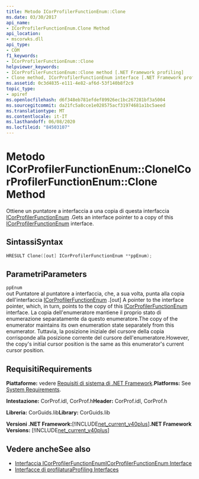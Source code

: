 ```yaml
---
title: Metodo ICorProfilerFunctionEnum::Clone
ms.date: 03/30/2017
api_name:
- ICorProfilerFunctionEnum.Clone Method
api_location:
- mscorwks.dll
api_type:
- COM
f1_keywords:
- ICorProfilerFunctionEnum::Clone
helpviewer_keywords:
- ICorProfilerFunctionEnum::Clone method [.NET Framework profiling]
- Clone method, ICorProfilerFunctionEnum interface [.NET Framework profiling]
ms.assetid: 0c3d4835-e111-4e82-af6d-53f140b8f2c9
topic_type:
- apiref
ms.openlocfilehash: d6f348eb781efdef89926ec1bc267281bf3a5004
ms.sourcegitcommit: da21fc5a8cce1e028575acf31974681a1bc5aeed
ms.translationtype: MT
ms.contentlocale: it-IT
ms.lasthandoff: 06/08/2020
ms.locfileid: "84503107"
---
```

# <a name="icorprofilerfunctionenumclone-method"></a><span data-ttu-id="6bcee-102">Metodo ICorProfilerFunctionEnum::Clone</span><span class="sxs-lookup"><span data-stu-id="6bcee-102">ICorProfilerFunctionEnum::Clone Method</span></span>
<span data-ttu-id="6bcee-103">Ottiene un puntatore a interfaccia a una copia di questa interfaccia [ICorProfilerFunctionEnum](icorprofilerfunctionenum-interface.md) .</span><span class="sxs-lookup"><span data-stu-id="6bcee-103">Gets an interface pointer to a copy of this [ICorProfilerFunctionEnum](icorprofilerfunctionenum-interface.md) interface.</span></span>  
  
## <a name="syntax"></a><span data-ttu-id="6bcee-104">Sintassi</span><span class="sxs-lookup"><span data-stu-id="6bcee-104">Syntax</span></span>  
  
```cpp  
HRESULT Clone([out] ICorProfilerFunctionEnum **ppEnum);  
```  
  
## <a name="parameters"></a><span data-ttu-id="6bcee-105">Parametri</span><span class="sxs-lookup"><span data-stu-id="6bcee-105">Parameters</span></span>  
 `ppEnum`  
 <span data-ttu-id="6bcee-106">out Puntatore al puntatore a interfaccia, che, a sua volta, punta alla copia dell'interfaccia [ICorProfilerFunctionEnum](icorprofilerfunctionenum-interface.md) .</span><span class="sxs-lookup"><span data-stu-id="6bcee-106">[out] A pointer to the interface pointer, which, in turn, points to the copy of this [ICorProfilerFunctionEnum](icorprofilerfunctionenum-interface.md) interface.</span></span> <span data-ttu-id="6bcee-107">La copia dell'enumeratore mantiene il proprio stato di enumerazione separatamente da questo enumeratore.</span><span class="sxs-lookup"><span data-stu-id="6bcee-107">The copy of the enumerator maintains its own enumeration state separately from this enumerator.</span></span> <span data-ttu-id="6bcee-108">Tuttavia, la posizione iniziale del cursore della copia corrisponde alla posizione corrente del cursore dell'enumeratore.</span><span class="sxs-lookup"><span data-stu-id="6bcee-108">However, the copy's initial cursor position is the same as this enumerator's current cursor position.</span></span>  
  
## <a name="requirements"></a><span data-ttu-id="6bcee-109">Requisiti</span><span class="sxs-lookup"><span data-stu-id="6bcee-109">Requirements</span></span>  
 <span data-ttu-id="6bcee-110">**Piattaforme:** vedere [Requisiti di sistema di .NET Framework](../../get-started/system-requirements.md).</span><span class="sxs-lookup"><span data-stu-id="6bcee-110">**Platforms:** See [System Requirements](../../get-started/system-requirements.md).</span></span>  
  
 <span data-ttu-id="6bcee-111">**Intestazione:** CorProf.idl, CorProf.h</span><span class="sxs-lookup"><span data-stu-id="6bcee-111">**Header:** CorProf.idl, CorProf.h</span></span>  
  
 <span data-ttu-id="6bcee-112">**Libreria:** CorGuids.lib</span><span class="sxs-lookup"><span data-stu-id="6bcee-112">**Library:** CorGuids.lib</span></span>  
  
 <span data-ttu-id="6bcee-113">**Versioni .NET Framework:**[!INCLUDE[net_current_v40plus](../../../../includes/net-current-v40plus-md.md)]</span><span class="sxs-lookup"><span data-stu-id="6bcee-113">**.NET Framework Versions:** [!INCLUDE[net_current_v40plus](../../../../includes/net-current-v40plus-md.md)]</span></span>  
  
## <a name="see-also"></a><span data-ttu-id="6bcee-114">Vedere anche</span><span class="sxs-lookup"><span data-stu-id="6bcee-114">See also</span></span>

- [<span data-ttu-id="6bcee-115">Interfaccia ICorProfilerFunctionEnum</span><span class="sxs-lookup"><span data-stu-id="6bcee-115">ICorProfilerFunctionEnum Interface</span></span>](icorprofilerfunctionenum-interface.md)
- [<span data-ttu-id="6bcee-116">Interfacce di profilatura</span><span class="sxs-lookup"><span data-stu-id="6bcee-116">Profiling Interfaces</span></span>](profiling-interfaces.md)
